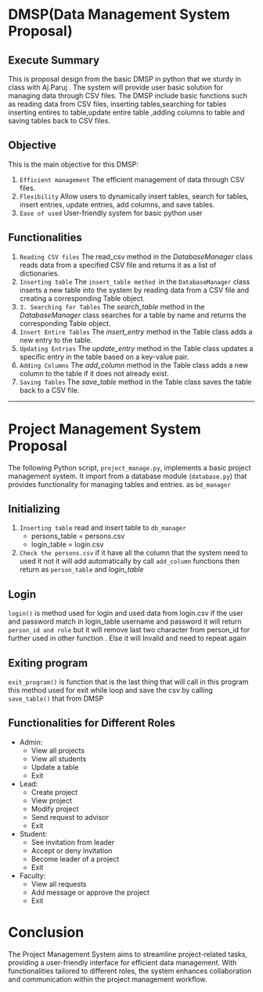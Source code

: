 # DMSP(Data Management System Proposal)
## Execute Summary
This is proposal design from the basic DMSP in python that we sturdy in class with Aj.Paruj . The system will provide user basic solution for
managing data through CSV files. The DMSP include basic functions such as reading data from CSV files, inserting tables,searching for tables 
inserting entires to table,update entire table ,adding columns to table and saving tables back to CSV files.

## Objective
This is the main objective for this DMSP:
1. `Efficient management` The efficient management of data through CSV files.
2. `Flexibility` Allow users to dynamically insert tables, search for tables, insert entries, update entries, add columns, and save tables.
3. `Ease of used` User-friendly system for basic python user

## Functionalities
1. `Reading CSV files` The read_csv method in the *DatabaseManager* class reads data from a specified CSV file and returns it as a list of dictionaries.
2. `Inserting table` The `insert_table method `in the `DatabaseManager` class inserts a new table into the system by reading data from a CSV file and creating a corresponding Table object.
3. `3. Searching for Tables` The *search_table* method in the *DatabaseManager* class searches for a table by name and returns the corresponding Table object.
4. `Insert Entire Tables` The *insert_entry* method in the Table class adds a new entry to the table.
5. `Updating Entries`
The *update_entry* method in the Table class updates a specific entry in the table based on a key-value pair.
6. `Adding Columns`
The *add_column* method in the Table class adds a new column to the table if it does not already exist.
7. `Saving Tables`
The *save_table* method in the Table class saves the table back to a CSV file.

---

# Project Management System Proposal
The following Python script, `project_manage.py`, implements a basic project management system. It import from a database module (`database.py`) that provides functionality for managing tables and entries. as `bd_manager`


## Initializing
1. `Inserting table` read and insert table to `db_manager`
    * persons_table = persons.csv
    * login_table = login.csv
2. `Check the persons.csv` if it have all the column that the system need to used it not it will add automatically by call `add_column` functions then return as `person_table` and *login_table*

## Login
`login()` is method used for login and used data from login.csv if the user and password match in login_table username and password it will return `person_id and role` but it will remove last two character from person_id for further used in other function . Else it will Invalid and need to repeat again

## Exiting program
`exit_program()` is function that is the last thing that will call in this program this method used for exit while loop and save the csv by calling `save_table()` that from DMSP

## Functionalities for Different Roles
* Admin:
    * View all projects
    * View all students
    * Update a table
    * Exit
* Lead:
    * Create project
    * View project
    * Modify project
    * Send request to advisor
    * Exit
* Student:
    * See invitation from leader
    * Accept or deny invitation
    * Become leader of a project
    * Exit
* Faculty:
    * View all requests
    * Add message or approve the project
    * Exit

# Conclusion
The Project Management System aims to streamline project-related tasks, providing a user-friendly interface for efficient data management. With functionalities tailored to different roles, the system enhances collaboration and communication within the project management workflow.
